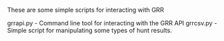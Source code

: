 These are some simple scripts for interacting with GRR

grrapi.py - Command line tool for interacting with the GRR API
grrcsv.py - Simple script for manipulating some types of hunt results.
